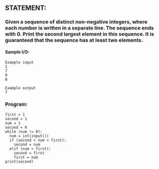 ## STATEMENT:
### Given a sequence of distinct non-negative integers, where each number is written in a separate line. The sequence ends with 0. Print the second largest element in this sequence. It is guaranteed that the sequence has at least two elements.
#### Sample I/O:
```
Example input
1
7
9
0

Example output
7

```
### Program:
```
first = 1
second = 1
num = 1
second = 0
while (num != 0):
  num = int(input())
  if (second < num < first):
    second = num
  elif (num > first):
    second = first
    first = num
print(second)
```
